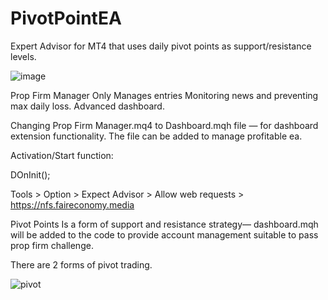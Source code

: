 # PivotPointEA
Expert Advisor for MT4 that uses daily pivot points as support/resistance levels.

![image](https://github.com/user-attachments/assets/618828d9-d538-4a4d-aaf1-0899e26f02fa)

Prop Firm Manager
Only Manages entries Monitoring news and preventing max daily loss. Advanced dashboard.

Changing Prop Firm Manager.mq4 to Dashboard.mqh file — for dashboard extension functionality.
The file can be added to manage profitable ea.

Activation/Start function:

DOnInit();

Tools > Option > Expect Advisor > Allow web requests > https://nfs.faireconomy.media

Pivot Points
Is a form of support and resistance strategy— dashboard.mqh will be added to the code to provide account management suitable to pass prop firm challenge.

There are 2 forms of pivot trading.

![pivot](https://github.com/user-attachments/assets/bd2882c8-6ce8-421d-a253-c381df87032a)


